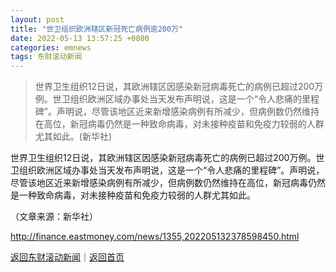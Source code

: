 ```yaml
---
layout: post
title: "世卫组织欧洲辖区新冠死亡病例逾200万"
date: 2022-05-13 13:57:25 +0800
categories: emnews
tags: 东财滚动新闻
---
```

> 世界卫生组织12日说，其欧洲辖区因感染新冠病毒死亡的病例已超过200万例。世卫组织欧洲区域办事处当天发布声明说，这是一个“令人悲痛的里程碑”。声明说，尽管该地区近来新增感染病例有所减少，但病例数仍然维持在高位，新冠病毒仍然是一种致命病毒，对未接种疫苗和免疫力较弱的人群尤其如此。(新华社)

<p>世界卫生组织12日说，其欧洲辖区因感染新冠病毒死亡的病例已超过200万例。世卫组织欧洲区域办事处当天发布声明说，这是一个“令人悲痛的里程碑”。声明说，尽管该地区近来新增感染病例有所减少，但病例数仍然维持在高位，新冠病毒仍然是一种致命病毒，对未接种疫苗和免疫力较弱的人群尤其如此。</p><p class="em_media">（文章来源：新华社）</p>

<http://finance.eastmoney.com/news/1355,202205132378598450.html>

[返回东财滚动新闻](//finews.withounder.com/emnews/)｜[返回首页](//finews.withounder.com/)